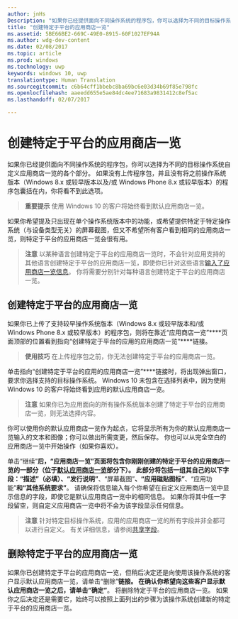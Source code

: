 ```yaml
---
author: jnHs
Description: "如果你已经提供面向不同操作系统的程序包，你可以选择为不同的目标操作系统自定义应用商店一览的各个部分。"
title: "创建特定于平台的应用商店一览"
ms.assetid: 5BE66BE2-669C-49E0-8915-60F1027EF94A
ms.author: wdg-dev-content
ms.date: 02/08/2017
ms.topic: article
ms.prod: windows
ms.technology: uwp
keywords: windows 10, uwp
translationtype: Human Translation
ms.sourcegitcommit: c6b64cff1bbebc8ba69bc6e03d34b69f85e798fc
ms.openlocfilehash: aaeedd655e5ae84dc4ee71683a9831412c8ef5ac
ms.lasthandoff: 02/07/2017

---
```


# <a name="create-platform-specific-store-listings"></a>创建特定于平台的应用商店一览


如果你已经提供面向不同操作系统的程序包，你可以选择为不同的目标操作系统自定义应用商店一览的各个部分。 如果没有上传程序包，并且没有将之前操作系统版本（Windows 8.x 或较早版本以及/或 Windows Phone 8.x 或较早版本）的程序包囊括在内，你将看不到此选项。

> **重要提示**  使用 Windows 10 的客户将始终看到默认应用商店一览。

如果你希望提及只出现在单个操作系统版本中的功能，或希望提供特定于特定操作系统（与设备类型无关）的屏幕截图，但又不希望所有客户看到相同的应用商店一览，则特定于平台的应用商店一览会很有用。

> **注意**  以某种语言创建特定于平台的应用商店一览时，不会针对应用支持的其他语言创建特定于平台的应用商店一览，即使你已针对这些语言[输入了应用商店一览信息](create-app-store-listings.md)。 你将需要分别针对每种语言创建特定于平台的应用商店一览。

## <a name="creating-a-platform-specific-store-listing"></a>创建特定于平台的应用商店一览

如果你已上传了支持较早操作系统版本（Windows 8.x 或较早版本和/或 Windows Phone 8.x 或较早版本）的程序包，则将在靠近“应用商店一览”****页面顶部的位置看到指向“创建特定于平台的应用的应用商店一览”****链接。

> **使用技巧** 在上传程序包之前，你无法创建特定于平台的应用商店一览。

单击指向“创建特定于平台的应用的应用商店一览”****链接时，将出现弹出窗口，要求你选择支持的目标操作系统。 Windows 10 未包含在选择列表中，因为使用 Windows 10 的客户将始终看到应用的默认应用商店一览。

> **注意**  如果你已为应用面向的所有操作系统版本创建了特定于平台的应用商店一览，则无法选择内容。

你可以使用你的默认应用商店一览作为起点，它将显示所有为你的默认应用商店一览输入的文本和图像；你可以做出所需变更，然后保存。 你也可以从完全空白的应用商店一览中开始操作（如果你喜欢）。

单击“继续”****后，“应用商店一览”****页面将包含你刚刚创建的特定于平台的应用商店一览的一部分（位于[默认应用商店一览](create-app-store-listings.md#default-store-listing-fields)部分下）。 此部分将包括一组其自己的以下字段：“描述”****（必填）、“发行说明”****、“屏幕截图”****、“应用磁贴图标”****、“应用功能”****和“其他系统要求”****。 请确保将信息输入每个你希望在自定义应用商店一览中显示信息的字段，即使它是默认应用商店一览中的相同信息。 如果你将其中任一字段留空，则自定义应用商店一览中将不会为该字段显示任何信息。

> **注意**  针对特定目标操作系统，应用的应用商店一览的所有字段并非全都可以进行自定义。 有关详细信息，请参阅[共享字段](create-app-store-listings.md#shared-fields)。

## <a name="removing-a-platform-specific-store-listing"></a>删除特定于平台的应用商店一览

如果你已创建特定于平台的应用商店一览，但稍后决定还是向使用该操作系统的客户显示默认应用商店一览，请单击“删除”****链接。 在确认你希望向这些客户显示默认应用商店一览之后，请单击“确定”****。 将删除特定于平台的应用商店一览。 如果你之后决定还是需要它，始终可以按照上面列出的步骤为该操作系统创建新的特定于平台的应用商店一览。

 

 





